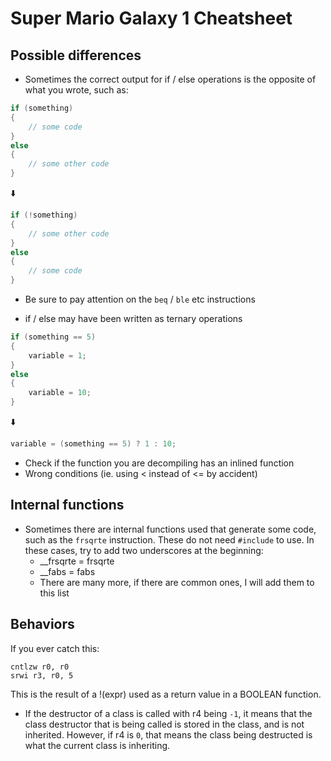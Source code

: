 # Super Mario Galaxy 1 Cheatsheet

## Possible differences

* Sometimes the correct output for if / else operations is the opposite of what you wrote, such as:

```cpp
if (something)
{
    // some code
}
else
{
    // some other code
}
```

⬇️

```cpp
if (!something)
{
    // some other code
}
else
{
    // some code
}
```

* Be sure to pay attention on the `beq` / `ble` etc instructions

* if / else may have been written as ternary operations

```cpp
if (something == 5)
{
    variable = 1;
}
else
{
    variable = 10;
}
```

⬇️

```cpp
variable = (something == 5) ? 1 : 10;
```

* Check if the function you are decompiling has an inlined function
* Wrong conditions (ie. using < instead of <= by accident)

## Internal functions

* Sometimes there are internal functions used that generate some code, such as the `frsqrte` instruction. These do not need `#include` to use. In these cases, try to add two underscores at the beginning:
    * __frsqrte = frsqrte
    * __fabs    = fabs
    * There are many more, if there are common ones, I will add them to this list

## Behaviors

If you ever catch this:
```
cntlzw r0, r0
srwi r3, r0, 5
```
This is the result of a !(expr) used as a return value in a BOOLEAN function.

* If the destructor of a class is called with r4 being `-1`, it means that the class destructor that is being called is stored in the class, and is not inherited. However, if r4 is `0`, that means the class being destructed is what the current class is inheriting.